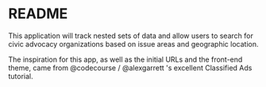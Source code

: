 # README

This application will track nested sets of data and allow users to search
for civic advocacy organizations based on issue areas and geographic location.

The inspiration for this app, as well as the initial URLs and the front-end theme, 
came from @codecourse / @alexgarrett 's excellent Classified Ads tutorial.